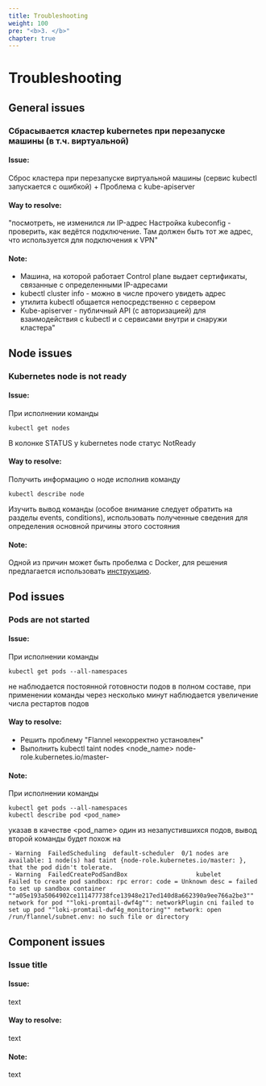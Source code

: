 ```yaml
---
title: Troubleshooting
weight: 100
pre: "<b>3. </b>"
chapter: true
---
```


# Troubleshooting



## General issues

### Сбрасывается кластер kubernetes при перезапуске машины (в т.ч. виртуальной)

#### Issue:

Сброс кластера при перезапуске виртуальной машины (сервис kubectl запускается с ошибкой) + Проблема с kube-apiserver

#### Way to resolve: 

"посмотреть, не изменился ли IP-адрес
Настройка kubeconfig - проверить, как ведётся подключение. Там должен быть тот же адрес, что используется для подключения к VPN"

#### Note:

- Машина, на которой работает Control plane выдает сертификаты, связанные с определенными IP-адресами
- kubectl cluster info - можно в числе прочего увидеть адрес
- утилита kubectl общается непосредственно с сервером
- Kube-apiserver - публичный API (с авторизацией) для взаимодействия с kubectl и с сервисами внутри и снаружи кластера"

## Node issues

### Kubernetes node is not ready

#### Issue:

При исполнении команды

```shell
kubectl get nodes
```

В колонке STATUS у kubernetes node статус NotReady

#### Way to resolve:

Получить информацию о ноде исполнив команду

```shell
kubectl describe node
```

Изучить вывод команды (особое внимание следует обратить на разделы events, conditions), использовать полученные сведения для определения основной причины этого состояния

#### Note:

Одной из причин может быть пробелма с Docker, для решения предлагается использовать [инструкцию](https://stackoverflow.com/questions/49112336/container-runtime-network-not-ready-cni-config-uninitialized). 

## Pod issues

### Pods are not started

#### Issue:

При исполнении команды

```shell
kubectl get pods --all-namespaces
```

не наблюдается постоянной готовности подов в полном составе, при применении команды через несколько минут наблюдается увеличение числа рестартов подов


#### Way to resolve:

- Решить проблему "Flannel некорректно установлен"
- Выполнить kubectl taint nodes  <node_name> node-role.kubernetes.io/master-

#### Note:

При исполнении команды 


```shell
kubectl get pods --all-namespaces
kubectl describe pod <pod_name>
```

указав в качестве <pod_name> один из незапустившихся подов, вывод второй команды будет похож на 

```shell
- Warning  FailedScheduling  default-scheduler  0/1 nodes are available: 1 node(s) had taint {node-role.kubernetes.io/master: }, that the pod didn't tolerate.
- Warning  FailedCreatePodSandBox                   kubelet            Failed to create pod sandbox: rpc error: code = Unknown desc = failed to set up sandbox container ""a05e193a5064902ce111477738fce13948e217ed140d8a662390a9ee766a2be3"" network for pod ""loki-promtail-dwf4g"": networkPlugin cni failed to set up pod ""loki-promtail-dwf4g_monitoring"" network: open /run/flannel/subnet.env: no such file or directory
```



## Component issues

### Issue title

#### Issue:

text

#### Way to resolve:

text

#### Note:

text


